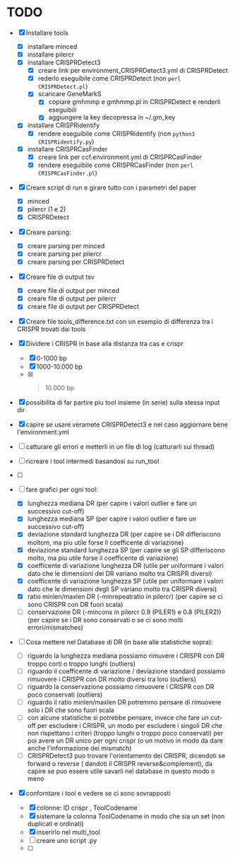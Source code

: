 # TODO
- [x] Installare tools
    - [x] installare minced
    - [x] installare pilercr
    - [x] installare CRISPRDetect3
        - [x] creare link per environment_CRISPRDetect3.yml di CRISPRDetect
        - [x] rederlo eseguibile come CRISPRDetect (non `perl CRISPRDetect.pl`)
        - [x] scaricare GeneMarkS
            - [x] copiare gmhmmp e gmhmmp.pl in CRISPRDetect e renderli eseguibili
            - [x] aggiungere la key decopressa in ~/.gm_key
    - [x] installare CRISPRidentify
        - [x] rendere eseguibile come CRISPRidentify (non `python3 CRISPRidentify.py`)
    - [x] installare CRISPRCasFinder
        - [x] creare link per ccf.environment.yml di CRISPRCasFinder
        - [x] rendere eseguibile come CRISPRCasFinder (non `perl CRISPRCasFinder.pl`)
- [x] Creare script di run e girare tutto con i parametri del paper
    - [x] minced
    - [x] pilercr (1 e 2)
    - [x] CRISPRDetect
- [x] Creare parsing:
    - [x] creare parsing per minced
    - [x] creare parsing per pilercr
    - [x] creare parsing per CRISPRDetect
- [x] Creare file di output tsv
    - [x] creare file di output per minced
    - [x] creare file di output per pilercr
    - [x] creare file di output per CRISPRDetect
- [x] Creare file tools_difference.txt con un esempio di differenza tra i CRISPR trovati dai tools
- [x] Dividere i CRISPR in base alla distanza tra cas e crispr
    - [x] 0-1000 bp
    - [x] 1000-10.000 bp
    - [x] >10.000 bp
- [x] possibilita di far partire piu tool insieme (in serie) sulla stessa input dir
- [x] capire se usare veramete CRISPRDetect3 e nel caso aggiornare bene l'environment.yml
- [ ] catturare gli errori e metterli in un file di log (catturarli sui thread)
- [ ] ricreare i tool intermedi basandosi su run_tool
- [ ] 


- [ ] fare grafici per ogni tool:
  - [x] lunghezza mediana DR (per capire i valori outlier e fare un successivo cut-off)
  - [x] lunghezza mediana SP (per capire i valori outlier e fare un successivo cut-off)
  - [x] deviazione standard lunghezza DR (per capire se i DR differiscono moltom, ma piu utile forse il coefficente di variazione)
  - [x] deviazione standard lunghezza SP (per capire se gli SP differiscono molto, ma piu utile forse il coefficente di variazione)
  - [x] coefficente di variazione lunghezza DR (utile per uniformare i valori dato che le dimensioni dei DR variano molto tra CRISPR diversi)
  - [x] coefficente di variazione lunghezza SP (utile per uniformare i valori dato che le dimensioni degli SP variano molto tra CRISPR diversi)
  - [x] ratio minlen/maxlen DR (-minrepeatratio in pilercr) (per capire se ci sono CRISPR con DR fuori scala)
  - [ ] conservazione DR (-mincons in pilercr 0.9 (PILER1) e 0.8 (PILER2)) (per capire se i DR sono conservati o se ci sono molti errori/mismatches)

- [ ] Cosa mettere nel Database di DR (in base alle statistiche sopra):
  - [ ] riguardo la lunghezza mediana possiamo rimuvere i CRISPR con DR troppo corti o troppo lunghi (outliers)
  - [ ] riguardo il coefficente di variazione / deviazione standard possiamo rimuovere i CRISPR con DR molto diversi tra loro (outliers)
  - [ ] riguardo la conservazione possiamo rimuovere i CRISPR con DR poco conservati (outliers)
  - [ ] riguardo il ratio minlen/maxlen DR potremmo pensare di rimuovere solo i DR che sono fuori scala
  - [ ] con alcune statistiche si potrebbe pensare, invece che fare un cut-off per escludere i CRISPR, un modo per escludere i singoli DR che non rispettano i criteri (troppo lunghi o troppo poco conservati) per poi avere un DR unico per ogni crispr (o un motivo in modo da dare anche l'informazione dei mismatch)
  - [ ] CRISPRDetect3 puo trovare l'orientamento dei CRISPR, dicendoti se forward o reverse ( dandoti il CRISPR reverse&complement), da capire se puo essere utile savarli nel database in questo modo o meno

- [x] conforntare i tool e vedere se ci sono sovrapposti
  - [x] colonne: ID crispr , ToolCodename
  - [x] sistemare la colonna ToolCodename in modo che sia un set (non duplicati e ordinati)
  - [x] inserirlo nel multi_tool
  - [ ] creare uno script .py
  - [ ] 